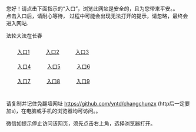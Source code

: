 您好！请点击下面指示的“入口”，浏览此网站是安全的，且为您带来平安。。 <br/>
点击入口后，请耐心等待， 过程中可能会出现无法打开的提示，请忽略，最终会进入网站. </br>

法轮大法在长春<br/>
<div style="padding:10px"><a style="margin:20px" target="_blank" href="https://d2eblsxodflwcj.cloudfront.net/2Qpsp?ixcqpqif" id="ccLink1" rel="nofollow">入口1</a> <a target="_blank" style="margin:20px" href="https://d1aed0bbzshw9o.cloudfront.net/2Qpsp?kkjfq" id="ccLink2" rel="nofollow">入口2</a> <a style="margin:20px" target="_blank" href="https://dcu0ihlm0hbh9.cloudfront.net/2Qpsp?wzqwmnvz" id="ccLink3" rel="nofollow">入口3</a></div>

<div style="padding:10px" ><a style="margin:20px" target="_blank" href="https://d2eblsxodflwcj.cloudfront.net/2Qpsp?ixcqpqif" id="ccLink4" rel="nofollow">入口4</a> <a style="margin:20px" href="https://d1aed0bbzshw9o.cloudfront.net/2Qpsp?kkjfq" target="_blank" id="ccLink5" rel="nofollow">入口5</a> <a style="margin:20px" href="https://dcu0ihlm0hbh9.cloudfront.net/2Qpsp?wzqwmnvz" target="_blank" id="ccLink6" rel="nofollow">入口6</a></div>

<div style="padding:10px"><a style="margin:20px" target="_blank" href="https://d2eblsxodflwcj.cloudfront.net/2Qpsp?ixcqpqif" id="ccLink7" rel="nofollow">入口7</a> <a style="margin:20px" href="https://d1aed0bbzshw9o.cloudfront.net/2Qpsp?kkjfq" target="_blank" id="ccLink8" rel="nofollow">入口8</a> <a style="margin:20px" target="_blank" href="https://dcu0ihlm0hbh9.cloudfront.net/2Qpsp?wzqwmnvz" id="ccLink9" rel="nofollow">入口9</a></div>

<br/>



请复制并记住免翻墙网址 https://github.com/yntd/changchunzx (http后一定要加s)，在电脑或手机的浏览器均可访问。。<br/>

微信如提示停止访问该网页，须先点击右上角，选择浏览器打开。
